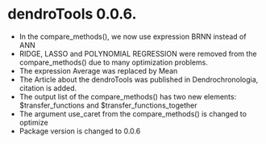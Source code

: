 # dendroTools 0.0.6.

* In the compare_methods(), we now use expression BRNN instead of ANN
* RIDGE, LASSO and POLYNOMIAL REGRESSION were removed from the compare_methods() due to many optimization problems. 
* The expression Average was replaced by Mean
* The Article about the dendroTools was published in Dendrochronologia, citation is added. 
* The output list of the compare_methods() has two new elements: $transfer_functions and $transfer_functions_together
* The argument use_caret from the compare_methods() is changed to optimize
* Package version is changed to 0.0.6
